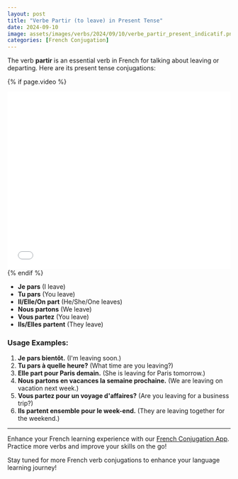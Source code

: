 ```yaml
---
layout: post
title: "Verbe Partir (to leave) in Present Tense"
date: 2024-09-10
image: assets/images/verbs/2024/09/10/verbe_partir_present_indicatif.png
categories: [French Conjugation]
---
```


The verb **partir** is an essential verb in French for talking about leaving or departing. Here are its present tense conjugations:

<!-- Video Embed Section -->
{% if page.video %}
<div class="video-embed">
  <iframe width="100%" height="400" src="{{ page.video | escape }}" frameborder="0" allowfullscreen></iframe>
</div>
{% endif %}

- **Je pars** (I leave)
- **Tu pars** (You leave)
- **Il/Elle/On part** (He/She/One leaves)
- **Nous partons** (We leave)
- **Vous partez** (You leave)
- **Ils/Elles partent** (They leave)

### Usage Examples:

1. **Je pars bientôt.** (I'm leaving soon.)
2. **Tu pars à quelle heure?** (What time are you leaving?)
3. **Elle part pour Paris demain.** (She is leaving for Paris tomorrow.)
4. **Nous partons en vacances la semaine prochaine.** (We are leaving on vacation next week.)
5. **Vous partez pour un voyage d'affaires?** (Are you leaving for a business trip?)
6. **Ils partent ensemble pour le week-end.** (They are leaving together for the weekend.)

---

Enhance your French learning experience with our [French Conjugation App]({{site.appStore.url}}). Practice more verbs and improve your skills on the go!

Stay tuned for more French verb conjugations to enhance your language learning journey!